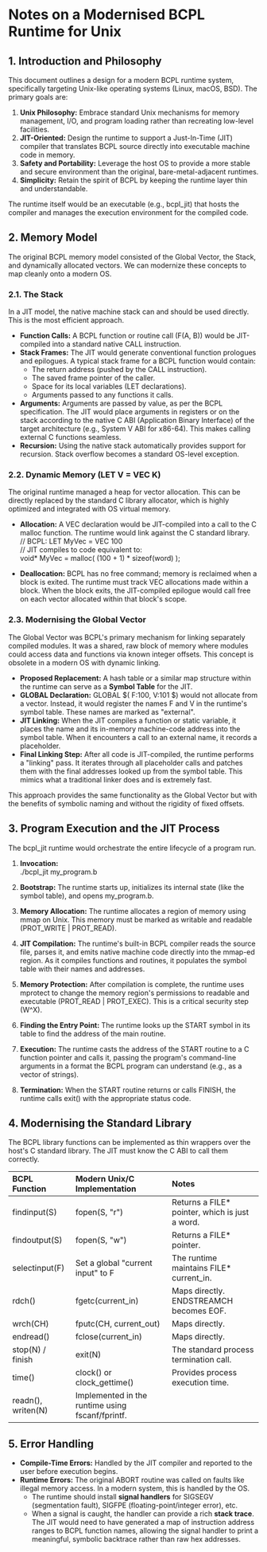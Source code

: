 # **Notes on a Modernised BCPL Runtime for Unix**

## **1\. Introduction and Philosophy**

This document outlines a design for a modern BCPL runtime system, specifically targeting Unix-like operating systems (Linux, macOS, BSD). The primary goals are:

1. **Unix Philosophy:** Embrace standard Unix mechanisms for memory management, I/O, and program loading rather than recreating low-level facilities.  
2. **JIT-Oriented:** Design the runtime to support a Just-In-Time (JIT) compiler that translates BCPL source directly into executable machine code in memory.  
3. **Safety and Portability:** Leverage the host OS to provide a more stable and secure environment than the original, bare-metal-adjacent runtimes.  
4. **Simplicity:** Retain the spirit of BCPL by keeping the runtime layer thin and understandable.

The runtime itself would be an executable (e.g., bcpl\_jit) that hosts the compiler and manages the execution environment for the compiled code.

## **2\. Memory Model**

The original BCPL memory model consisted of the Global Vector, the Stack, and dynamically allocated vectors. We can modernize these concepts to map cleanly onto a modern OS.

### **2.1. The Stack**

In a JIT model, the native machine stack can and should be used directly. This is the most efficient approach.

* **Function Calls:** A BCPL function or routine call (F(A, B)) would be JIT-compiled into a standard native CALL instruction.  
* **Stack Frames:** The JIT would generate conventional function prologues and epilogues. A typical stack frame for a BCPL function would contain:  
  * The return address (pushed by the CALL instruction).  
  * The saved frame pointer of the caller.  
  * Space for its local variables (LET declarations).  
  * Arguments passed to any functions it calls.  
* **Arguments:** Arguments are passed by value, as per the BCPL specification. The JIT would place arguments in registers or on the stack according to the native C ABI (Application Binary Interface) of the target architecture (e.g., System V ABI for x86-64). This makes calling external C functions seamless.  
* **Recursion:** Using the native stack automatically provides support for recursion. Stack overflow becomes a standard OS-level exception.

### **2.2. Dynamic Memory (LET V \= VEC K)**

The original runtime managed a heap for vector allocation. This can be directly replaced by the standard C library allocator, which is highly optimized and integrated with OS virtual memory.

* **Allocation:** A VEC declaration would be JIT-compiled into a call to the C malloc function. The runtime would link against the C standard library.  
  // BCPL: LET MyVec \= VEC 100  
  // JIT compiles to code equivalent to:  
  void\* MyVec \= malloc( (100 \+ 1\) \* sizeof(word) );

* **Deallocation:** BCPL has no free command; memory is reclaimed when a block is exited. The runtime must track VEC allocations made within a block. When the block exits, the JIT-compiled epilogue would call free on each vector allocated within that block's scope.

### **2.3. Modernising the Global Vector**

The Global Vector was BCPL's primary mechanism for linking separately compiled modules. It was a shared, raw block of memory where modules could access data and functions via known integer offsets. This concept is obsolete in a modern OS with dynamic linking.

* **Proposed Replacement:** A hash table or a similar map structure within the runtime can serve as a **Symbol Table** for the JIT.  
* **GLOBAL Declaration:** GLOBAL $( F:100, V:101 $) would not allocate from a vector. Instead, it would register the names F and V in the runtime's symbol table. These names are marked as "external".  
* **JIT Linking:** When the JIT compiles a function or static variable, it places the name and its in-memory machine-code address into the symbol table. When it encounters a call to an external name, it records a placeholder.  
* **Final Linking Step:** After all code is JIT-compiled, the runtime performs a "linking" pass. It iterates through all placeholder calls and patches them with the final addresses looked up from the symbol table. This mimics what a traditional linker does and is extremely fast.

This approach provides the same functionality as the Global Vector but with the benefits of symbolic naming and without the rigidity of fixed offsets.

## **3\. Program Execution and the JIT Process**

The bcpl\_jit runtime would orchestrate the entire lifecycle of a program run.

1. **Invocation:**  
   ./bcpl\_jit my\_program.b

2. **Bootstrap:** The runtime starts up, initializes its internal state (like the symbol table), and opens my\_program.b.  
3. **Memory Allocation:** The runtime allocates a region of memory using mmap on Unix. This memory must be marked as writable and readable (PROT\_WRITE | PROT\_READ).  
4. **JIT Compilation:** The runtime's built-in BCPL compiler reads the source file, parses it, and emits native machine code directly into the mmap-ed region. As it compiles functions and routines, it populates the symbol table with their names and addresses.  
5. **Memory Protection:** After compilation is complete, the runtime uses mprotect to change the memory region's permissions to readable and executable (PROT\_READ | PROT\_EXEC). This is a critical security step (W^X).  
6. **Finding the Entry Point:** The runtime looks up the START symbol in its table to find the address of the main routine.  
7. **Execution:** The runtime casts the address of the START routine to a C function pointer and calls it, passing the program's command-line arguments in a format the BCPL program can understand (e.g., as a vector of strings).  
8. **Termination:** When the START routine returns or calls FINISH, the runtime calls exit() with the appropriate status code.

## **4\. Modernising the Standard Library**

The BCPL library functions can be implemented as thin wrappers over the host's C standard library. The JIT must know the C ABI to call them correctly.

| BCPL Function | Modern Unix/C Implementation | Notes |
| :---- | :---- | :---- |
| findinput(S) | fopen(S, "r") | Returns a FILE\* pointer, which is just a word. |
| findoutput(S) | fopen(S, "w") | Returns a FILE\* pointer. |
| selectinput(F) | Set a global "current input" to F | The runtime maintains FILE\* current\_in. |
| rdch() | fgetc(current\_in) | Maps directly. ENDSTREAMCH becomes EOF. |
| wrch(CH) | fputc(CH, current\_out) | Maps directly. |
| endread() | fclose(current\_in) | Maps directly. |
| stop(N) / finish | exit(N) | The standard process termination call. |
| time() | clock() or clock\_gettime() | Provides process execution time. |
| readn(), writen(N) | Implemented in the runtime using fscanf/fprintf. |  |

## **5\. Error Handling**

* **Compile-Time Errors:** Handled by the JIT compiler and reported to the user before execution begins.  
* **Runtime Errors:** The original ABORT routine was called on faults like illegal memory access. In a modern system, this is handled by the OS.  
  * The runtime should install **signal handlers** for SIGSEGV (segmentation fault), SIGFPE (floating-point/integer error), etc.  
  * When a signal is caught, the handler can provide a rich **stack trace**. The JIT would need to have generated a map of instruction address ranges to BCPL function names, allowing the signal handler to print a meaningful, symbolic backtrace rather than raw hex addresses.